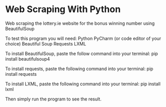 # Web Scraping With Python
 Web scraping the lottery.ie website for the bonus winning number using BeautifulSoup
 
 To test this program you will need:
  Python
  PyCharm (or code editor of your choice)
  Beautiful Soup
  Requests
  LXML
  
To install BeautifulSoup, paste the follow command into your terminal:
 pip install beautifulsoup4
 
To install requests, paste the following command into your terminal:
 pip install requests

To install LXML, paste the following command into your terminal:
 pip install lxml
 
Then simply run the program to see the result.
